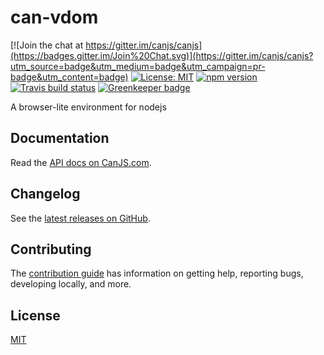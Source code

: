 # can-vdom

[![Join the chat at https://gitter.im/canjs/canjs](https://badges.gitter.im/Join%20Chat.svg)](https://gitter.im/canjs/canjs?utm_source=badge&utm_medium=badge&utm_campaign=pr-badge&utm_content=badge)
[![License: MIT](https://img.shields.io/badge/license-MIT-blue.svg)](https://github.com/canjs/can-vdom/blob/master/LICENSE.md)
[![npm version](https://badge.fury.io/js/can-vdom.svg)](https://www.npmjs.com/package/can-vdom)
[![Travis build status](https://travis-ci.org/canjs/can-vdom.svg?branch=master)](https://travis-ci.org/canjs/can-vdom)
[![Greenkeeper badge](https://badges.greenkeeper.io/canjs/can-vdom.svg)](https://greenkeeper.io/)

A browser-lite environment for nodejs

## Documentation

Read the [API docs on CanJS.com](https://canjs.com/doc/can-vdom.html).

## Changelog

See the [latest releases on GitHub](https://github.com/canjs/can-vdom/releases).

## Contributing

The [contribution guide](https://github.com/canjs/can-vdom/blob/master/CONTRIBUTING.md) has information on getting help, reporting bugs, developing locally, and more.

## License

[MIT](https://github.com/canjs/can-vdom/blob/master/LICENSE.md)

